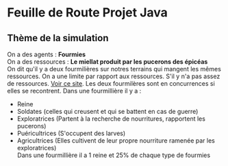 # Feuille de Route Projet Java # 
## Thème de la simulation ##  
On a des agents : **Fourmies**  
On a des ressources : **Le miellat produit par les pucerons des épicéas**  
On dit qu'il y a deux fourmilières sur notres terrains qui mangent les mêmes ressources. On a une limite par rapport aux ressources. S'il y n'a pas assez de ressources. [Voir ce site](https://www.anticimex.be/fr/colonie-de-fourmis). Les deux fourmilères sont en concurrences si elles se recontrent.  Dans une fourmillière il y a :
- Reine
- Soldates (celles qui creusent et qui se battent en cas de guerre)
- Exploratrices (Partent à la recherche de nourritures, rapportent les pucerons)
- Puéricultrices (S'occupent des larves)
- Agricultrices (Elles cultivent de leur propre nourriture ramenée par les exploratrices)  
Dans une fourmillière il a $1$ reine et $25\%$ de chaque type de fourmies
